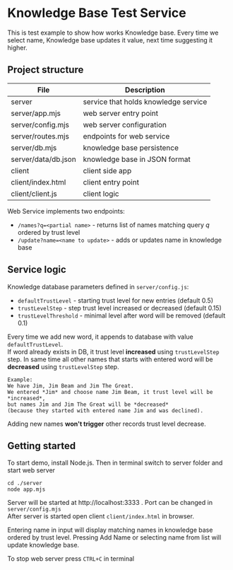 

# Knowledge Base Test Service

This is test example to show how works Knowledge base. Every time we select name, Knowledge base updates it value, next time suggesting it higher.

## Project structure

|File|  Description|
|--|--|
| server | service that holds knowledge service|
|server/app.mjs| web server entry point|
| server/config.mjs | web server configuration |
| server/routes.mjs | endpoints for web service|
| server/db.mjs | knowledge base persistence |
|server/data/db.json | knowledge base in JSON format|
|client|client side app|
|client/index.html | client entry point |
|client/client.js| client logic|

Web Service implements two endpoints:
* `/names?q=<partial name>` - returns list of names matching query *q* ordered by trust level
* `/update?name=<name to update>` - adds or updates name in knowledge base

## Service logic
Knowledge database parameters defined in `server/config.js`:
* `defaultTrustLevel` - starting trust level for new entries (default 0.5)
* `trustLevelStep` - step trust level increased or decreased (default 0.15)
* `trustLevelThreshold` - minimal level after word will be removed (default 0.1)

Every time we add new word, it appends to database with value `defaultTrustLevel`.  
If word already exists in DB, it trust level **increased** using `trustLevelStep` step. In same time all other names that starts with entered word will be **decreased** using `trustLevelStep` step.
```
Example: 
We have Jim, Jim Beam and Jim The Great. 
We entered *Jim* and choose name Jim Beam, it trust level will be *increased*, 
but names Jim and Jim The Great will be *decreased* 
(because they started with entered name Jim and was declined). 
```
Adding new names **won't trigger** other records trust level decrease.


## Getting started

To start demo, install Node.js. Then in terminal switch to server folder and start web server
```
cd ./server
node app.mjs
```
Server will be started at http://localhost:3333 . Port can be changed in `server/config.mjs`  
After server is started open client `client/index.html` in browser.

Entering name in input will display matching names in knowledge base ordered by trust level. Pressing Add Name or selecting name from list will update knowledge base.

To stop web server press `CTRL+C` in terminal




